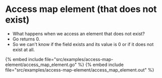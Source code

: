 # Access map element (that does not exist)

* What happens when we access an element that does not exist?
* Go returns 0.
* So we can't know if the field exists and its value is 0 or if it does not exist at all.

{% embed include file="src/examples/access-map-element/access_map_element.go" %}
{% embed include file="src/examples/access-map-element/access_map_element.out" %}


